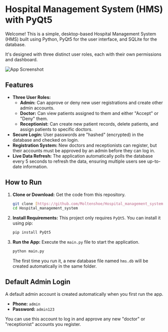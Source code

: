 # Hospital Management System (HMS) with PyQt5

Welcome! This is a simple, desktop-based Hospital Management System (HMS) built using Python, PyQt5 for the user interface, and SQLite for the database.

It's designed with three distinct user roles, each with their own permissions and dashboard.

<!-- Add a screenshot here! -->
![App Screenshot](../HMS/images/login_view.png)

## Features

* **Three User Roles:**
    * **Admin:** Can approve or deny new user registrations and create other admin accounts.
    * **Doctor:** Can view patients assigned to them and either "Accept" or "Deny" them.
    * **Receptionist:** Can create new patient records, delete patients, and assign patients to specific doctors.
* **Secure Login:** User passwords are "hashed" (encrypted) in the database and checked on login.
* **Registration System:** New doctors and receptionists can register, but their accounts must be approved by an admin before they can log in.
* **Live Data Refresh:** The application automatically polls the database every 5 seconds to refresh the data, ensuring multiple users see up-to-date information.

## How to Run

1.  **Clone or Download:**
    Get the code from this repository.
    ```bash
    git clone [https://github.com/Moltenshoe/Hospital_management_system.git](https://github.com/Moltenshoe/Hospital_management_system.git)
    cd Hospital_management_system
    ```

2.  **Install Requirements:**
    This project only requires `PyQt5`. You can install it using pip:
    ```bash
    pip install PyQt5
    ```

3.  **Run the App:**
    Execute the `main.py` file to start the application.
    ```bash
    python main.py
    ```
    The first time you run it, a new database file named `hms.db` will be created automatically in the same folder.

## Default Admin Login

A default admin account is created automatically when you first run the app.

* **Phone:** `admin`
* **Password:** `admin123`

You can use this account to log in and approve any new "doctor" or "receptionist" accounts you register.